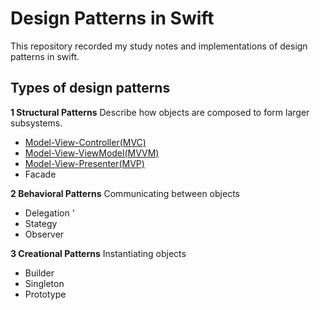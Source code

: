 
# Design Patterns in Swift
 This repository recorded my study notes and implementations of design patterns in swift.

## Types of design patterns

<b>1 Structural Patterns</b> Describe how objects are composed to form larger subsystems.

 - [Model-View-Controller(MVC)](documents/MVC.md)
 - [Model-View-ViewModel(MVVM)](documents/MVVM.md)
 - [Model-View-Presenter(MVP)](documents/MVP.md)
 - Facade

<b>2 Behavioral Patterns</b>
Communicating between objects

 - Delegation  '
 - Stategy
 -  Observer

<b>3 Creational Patterns</b>
Instantiating objects

 - Builder
 - Singleton
 - Prototype
